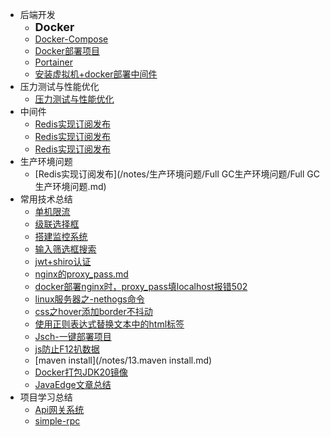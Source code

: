 
* 后端开发
  * <div style="font-weight: bold;font-size: 18px">Docker</div>
  * [Docker-Compose](/notes/后端开发/Docker/Docker-Compose/Docker-Compose.md)
  * [Docker部署项目](/notes/后端开发/Docker/Docker部署项目/Docker部署项目.md)
  * [Portainer](/notes/后端开发/Docker/Portainer/Portainer.md)
  * [安装虚拟机+docker部署中间件](/notes/后端开发/Docker/安装虚拟机+docker部署中间件/安装虚拟机+docker部署中间件.md)
* 压力测试与性能优化
  * [压力测试与性能优化](/notes/后端开发/压测与性能优化/压测与性能优化.md) 
* 中间件
  * [Redis实现订阅发布](/notes/后端开发/Redis/Redis实现订阅发布/Redis实现订阅发布.md)
  * [Redis实现订阅发布](/notes/后端开发/Redis/Redis核心知识/Redis核心知识.md)
  * [Redis实现订阅发布](/notes/后端开发/Redis/Redis实现订阅发布/Redis实现订阅发布.md)
* 生产环境问题
  * [Redis实现订阅发布](/notes/生产环境问题/Full GC生产环境问题/Full GC生产环境问题.md)
* 常用技术总结
  * [单机限流](/notes/1.单机限流.md)
  * [级联选择框](/notes/2.级联选择框.md)
  * [搭建监控系统](/notes/3.搭建监控系统.md)
  * [输入筛选框搜索](/notes/4.输入筛选框搜索.md)
  * [jwt+shiro认证](/notes/5.jwt+shiro认证.md)
  * [nginx的proxy_pass.md](/notes/6.nginx的proxy_pass)
  * [docker部署nginx时，proxy_pass填localhost报错502](/notes/7.docker部署nginx时，proxy_pass填localhost报错502.md)
  * [linux服务器之-nethogs命令](/notes/8.linux服务器之-nethogs命令.md)
  * [css之hover添加border不抖动](/notes/9.css之hover添加border不抖动.md)
  * [使用正则表达式替换文本中的html标签](/notes/10.使用正则表达式替换文本中的html标签.md)
  * [Jsch-一键部署项目](/notes/11.Jsch-一键部署项目.md)
  * [js防止F12扒数据](/notes/12.js防止F12扒数据.md)
  * [maven install](/notes/13.maven install.md)
  * [Docker打包JDK20镜像](/notes/14.Docker打包JDK20镜像.md)
  * [JavaEdge文章总结](/notes/15.JavaEdge文章总结.md)
* 项目学习总结
  * [Api网关系统](/notes/Api网关系统/Api网关系统.md)
  * [simple-rpc](/notes/simple-rpc和科研平台/simple-rpc项目总结.md)
